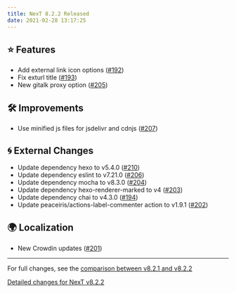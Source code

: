 ```yaml
---
title: NexT 8.2.2 Released
date: 2021-02-28 13:17:25
---
```


## ⭐ Features

- Add external link icon options ([#192](https://github.com/next-theme/hexo-theme-next/pull/192))
- Fix exturl title ([#193](https://github.com/next-theme/hexo-theme-next/pull/193))
- New gitalk proxy option ([#205](https://github.com/next-theme/hexo-theme-next/pull/205))

## 🛠 Improvements

- Use minified js files for jsdelivr and cdnjs ([#207](https://github.com/next-theme/hexo-theme-next/pull/207))

## 🌀 External Changes

- Update dependency hexo to v5.4.0 ([#210](https://github.com/next-theme/hexo-theme-next/pull/210))
- Update dependency eslint to v7.21.0 ([#206](https://github.com/next-theme/hexo-theme-next/pull/206))
- Update dependency mocha to v8.3.0 ([#204](https://github.com/next-theme/hexo-theme-next/pull/204))
- Update dependency hexo-renderer-marked to v4 ([#203](https://github.com/next-theme/hexo-theme-next/pull/203))
- Update dependency chai to v4.3.0 ([#194](https://github.com/next-theme/hexo-theme-next/pull/194))
- Update peaceiris/actions-label-commenter action to v1.9.1 ([#202](https://github.com/next-theme/hexo-theme-next/pull/202))

## 🌍 Localization

- New Crowdin updates ([#201](https://github.com/next-theme/hexo-theme-next/pull/201))

***

For full changes, see the [comparison between v8.2.1 and v8.2.2](https://github.com/next-theme/hexo-theme-next/compare/v8.2.1...v8.2.2)

[Detailed changes for NexT v8.2.2](https://github.com/next-theme/hexo-theme-next/releases/tag/v8.2.2)
